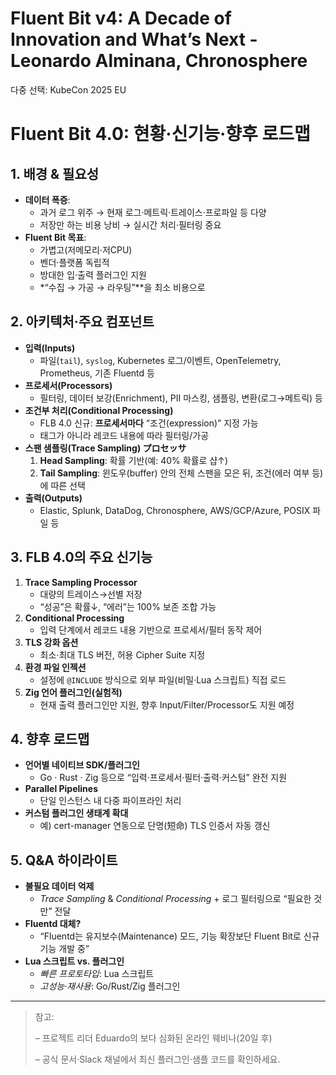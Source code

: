 # Fluent Bit v4: A Decade of Innovation and What’s Next - Leonardo Alminana, Chronosphere

다중 선택: KubeCon 2025 EU

# Fluent Bit 4.0: 현황·신기능·향후 로드맵

## 1. 배경 & 필요성

- **데이터 폭증**:
    - 과거 로그 위주 → 현재 로그·메트릭·트레이스·프로파일 등 다양
    - 저장만 하는 비용 낭비 → 실시간 처리·필터링 중요
- **Fluent Bit 목표**:
    - 가볍고(저메모리·저CPU)
    - 벤더·플랫폼 독립적
    - 방대한 입·출력 플러그인 지원
    - *“수집 → 가공 → 라우팅”**을 최소 비용으로

## 2. 아키텍처·주요 컴포넌트

- **입력(Inputs)**
    - 파일(`tail`), `syslog`, Kubernetes 로그/이벤트, OpenTelemetry, Prometheus, 기존 Fluentd 등
- **프로세서(Processors)**
    - 필터링, 데이터 보강(Enrichment), PII 마스킹, 샘플링, 변환(로그→메트릭) 등
- **조건부 처리(Conditional Processing)**
    - FLB 4.0 신규: **프로세서마다** “조건(expression)” 지정 가능
    - 태그가 아니라 레코드 내용에 따라 필터링/가공
- **스팬 샘플링(Trace Sampling) プロセッサ**
    1. **Head Sampling**: 확률 기반(예: 40% 확률로 샵↑)
    2. **Tail Sampling**: 윈도우(buffer) 안의 전체 스팬을 모은 뒤, 조건(에러 여부 등)에 따른 선택
- **출력(Outputs)**
    - Elastic, Splunk, DataDog, Chronosphere, AWS/GCP/Azure, POSIX 파일 등

## 3. FLB 4.0의 주요 신기능

1. **Trace Sampling Processor**
    - 대량의 트레이스→선별 저장
    - “성공”은 확률↓, “에러”는 100% 보존 조합 가능
2. **Conditional Processing**
    - 입력 단계에서 레코드 내용 기반으로 프로세서/필터 동작 제어
3. **TLS 강화 옵션**
    - 최소·최대 TLS 버전, 허용 Cipher Suite 지정
4. **환경 파일 인젝션**
    - 설정에 `@INCLUDE` 방식으로 외부 파일(비밀·Lua 스크립트) 직접 로드
5. **Zig 언어 플러그인(실험적)**
    - 현재 출력 플러그인만 지원, 향후 Input/Filter/Processor도 지원 예정

## 4. 향후 로드맵

- **언어별 네이티브 SDK/플러그인**
    - Go · Rust · Zig 등으로 “입력·프로세서·필터·출력·커스텀” 완전 지원
- **Parallel Pipelines**
    - 단일 인스턴스 내 다중 파이프라인 처리
- **커스텀 플러그인 생태계 확대**
    - 예) cert-manager 연동으로 단명(短命) TLS 인증서 자동 갱신

## 5. Q&A 하이라이트

- **불필요 데이터 억제**
    - *Trace Sampling* & *Conditional Processing* + 로그 필터링으로 “필요한 것만” 전달
- **Fluentd 대체?**
    - “Fluentd는 유지보수(Maintenance) 모드, 기능 확장보단 Fluent Bit로 신규 기능 개발 중”
- **Lua 스크립트 vs. 플러그인**
    - *빠른 프로토타입*: Lua 스크립트
    - *고성능·재사용*: Go/Rust/Zig 플러그인

---

> 참고:
> 
> 
> – 프로젝트 리더 Eduardo의 보다 심화된 온라인 웨비나(20일 후)
> 
> – 공식 문서·Slack 채널에서 최신 플러그인·샘플 코드를 확인하세요.
>